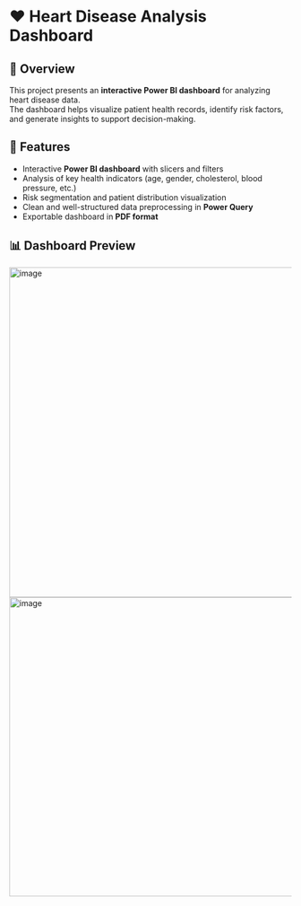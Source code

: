 # ❤️ Heart Disease Analysis Dashboard

## 📖 Overview
This project presents an **interactive Power BI dashboard** for analyzing heart disease data.  
The dashboard helps visualize patient health records, identify risk factors, and generate insights to support decision-making.

## 🎯 Features
- Interactive **Power BI dashboard** with slicers and filters  
- Analysis of key health indicators (age, gender, cholesterol, blood pressure, etc.)  
- Risk segmentation and patient distribution visualization  
- Clean and well-structured data preprocessing in **Power Query**  
- Exportable dashboard in **PDF format**  

## 📊 Dashboard Preview
<img width="1105" height="588" alt="image" src="https://github.com/user-attachments/assets/fb0a0a49-6311-4db0-8109-b76ae17ebccb" />
<img width="918" height="533" alt="image" src="https://github.com/user-attachments/assets/21ebf084-9bf1-4f9f-92e3-8b5116a2f37c" />





